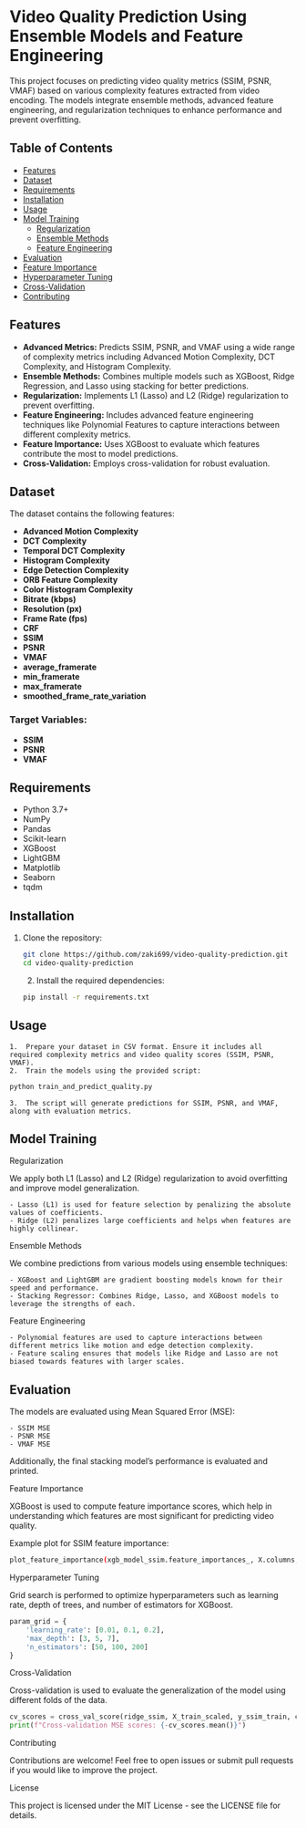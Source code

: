 # Video Quality Prediction Using Ensemble Models and Feature Engineering

This project focuses on predicting video quality metrics (SSIM, PSNR, VMAF) based on various complexity features extracted from video encoding. The models integrate ensemble methods, advanced feature engineering, and regularization techniques to enhance performance and prevent overfitting.

## Table of Contents
- [Features](#features)
- [Dataset](#dataset)
- [Requirements](#requirements)
- [Installation](#installation)
- [Usage](#usage)
- [Model Training](#model-training)
  - [Regularization](#regularization)
  - [Ensemble Methods](#ensemble-methods)
  - [Feature Engineering](#feature-engineering)
- [Evaluation](#evaluation)
- [Feature Importance](#feature-importance)
- [Hyperparameter Tuning](#hyperparameter-tuning)
- [Cross-Validation](#cross-validation)
- [Contributing](#contributing)

## Features
- **Advanced Metrics:** Predicts SSIM, PSNR, and VMAF using a wide range of complexity metrics including Advanced Motion Complexity, DCT Complexity, and Histogram Complexity.
- **Ensemble Methods:** Combines multiple models such as XGBoost, Ridge Regression, and Lasso using stacking for better predictions.
- **Regularization:** Implements L1 (Lasso) and L2 (Ridge) regularization to prevent overfitting.
- **Feature Engineering:** Includes advanced feature engineering techniques like Polynomial Features to capture interactions between different complexity metrics.
- **Feature Importance:** Uses XGBoost to evaluate which features contribute the most to model predictions.
- **Cross-Validation:** Employs cross-validation for robust evaluation.

## Dataset
The dataset contains the following features:

- **Advanced Motion Complexity**
- **DCT Complexity**
- **Temporal DCT Complexity**
- **Histogram Complexity**
- **Edge Detection Complexity**
- **ORB Feature Complexity**
- **Color Histogram Complexity**
- **Bitrate (kbps)**
- **Resolution (px)**
- **Frame Rate (fps)**
- **CRF**
- **SSIM**
- **PSNR**
- **VMAF**
- **average_framerate**
- **min_framerate**
- **max_framerate**
- **smoothed_frame_rate_variation**

### Target Variables:
- **SSIM**
- **PSNR**
- **VMAF**

## Requirements

- Python 3.7+
- NumPy
- Pandas
- Scikit-learn
- XGBoost
- LightGBM
- Matplotlib
- Seaborn
- tqdm

## Installation

1. Clone the repository:
   ```bash
   git clone https://github.com/zaki699/video-quality-prediction.git
   cd video-quality-prediction
   ```

	2.	Install the required dependencies:
    ```bash
    pip install -r requirements.txt
    ```

## Usage

	1.	Prepare your dataset in CSV format. Ensure it includes all required complexity metrics and video quality scores (SSIM, PSNR, VMAF).
	2.	Train the models using the provided script:

  ```bash
  python train_and_predict_quality.py
  ```
	3.	The script will generate predictions for SSIM, PSNR, and VMAF, along with evaluation metrics.

## Model Training

Regularization

We apply both L1 (Lasso) and L2 (Ridge) regularization to avoid overfitting and improve model generalization.

	- Lasso (L1) is used for feature selection by penalizing the absolute values of coefficients.
	- Ridge (L2) penalizes large coefficients and helps when features are highly collinear.

Ensemble Methods

We combine predictions from various models using ensemble techniques:

	- XGBoost and LightGBM are gradient boosting models known for their speed and performance.
	- Stacking Regressor: Combines Ridge, Lasso, and XGBoost models to leverage the strengths of each.

Feature Engineering

	- Polynomial features are used to capture interactions between different metrics like motion and edge detection complexity.
	- Feature scaling ensures that models like Ridge and Lasso are not biased towards features with larger scales.

## Evaluation

The models are evaluated using Mean Squared Error (MSE):

	- SSIM MSE
	- PSNR MSE
	- VMAF MSE

Additionally, the final stacking model’s performance is evaluated and printed.

Feature Importance

XGBoost is used to compute feature importance scores, which help in understanding which features are most significant for predicting video quality.

Example plot for SSIM feature importance:

```bash
plot_feature_importance(xgb_model_ssim.feature_importances_, X.columns, 'XGBoost SSIM')
```

Hyperparameter Tuning

Grid search is performed to optimize hyperparameters such as learning rate, depth of trees, and number of estimators for XGBoost.

```python
param_grid = {
    'learning_rate': [0.01, 0.1, 0.2],
    'max_depth': [3, 5, 7],
    'n_estimators': [50, 100, 200]
}
```

Cross-Validation

Cross-validation is used to evaluate the generalization of the model using different folds of the data.

```python
cv_scores = cross_val_score(ridge_ssim, X_train_scaled, y_ssim_train, cv=5, scoring='neg_mean_squared_error')
print(f"Cross-validation MSE scores: {-cv_scores.mean()}")
```

Contributing

Contributions are welcome! Feel free to open issues or submit pull requests if you would like to improve the project.

License

This project is licensed under the MIT License - see the LICENSE file for details.

